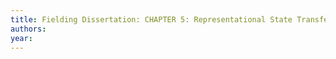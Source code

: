 ```yaml
---
title: Fielding Dissertation: CHAPTER 5: Representational State Transfer (REST)
authors: 
year: 
---
```


